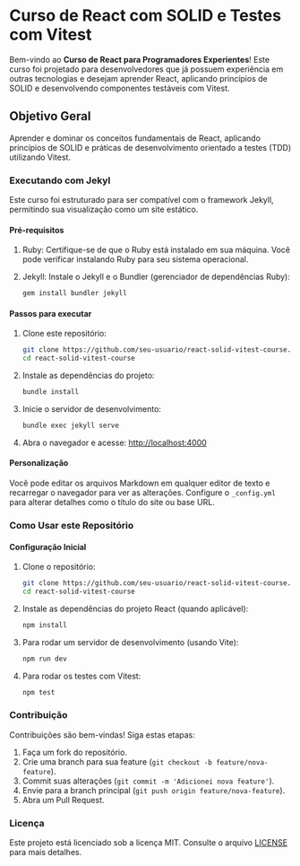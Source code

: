 # Curso de React com SOLID e Testes com Vitest

Bem-vindo ao **Curso de React para Programadores Experientes**! Este curso foi projetado para desenvolvedores que já possuem experiência em outras tecnologias e desejam aprender React, aplicando princípios de SOLID e desenvolvendo componentes testáveis com Vitest.

## Objetivo Geral

Aprender e dominar os conceitos fundamentais de React, aplicando princípios de SOLID e práticas de desenvolvimento orientado a testes (TDD) utilizando Vitest.

### Executando com Jekyl

Este curso foi estruturado para ser compatível com o framework Jekyll, permitindo sua visualização como um site estático.

#### Pré-requisitos

1. Ruby: Certifique-se de que o Ruby está instalado em sua máquina. Você pode verificar instalando Ruby para seu sistema operacional.
2. Jekyll: Instale o Jekyll e o Bundler (gerenciador de dependências Ruby):

   ```bash
   gem install bundler jekyll
   ```

#### Passos para executar

1. Clone este repositório:

   ```bash
   git clone https://github.com/seu-usuario/react-solid-vitest-course.git
   cd react-solid-vitest-course
   ```

2. Instale as dependências do projeto:

   ```bash
   bundle install
   ```

3. Inicie o servidor de desenvolvimento:

   ```bash
   bundle exec jekyll serve
   ```

4. Abra o navegador e acesse: [http://localhost:4000](http://localhost:4000)

#### Personalização

Você pode editar os arquivos Markdown em qualquer editor de texto e recarregar o navegador para ver as alterações.
Configure o `_config.yml` para alterar detalhes como o título do site ou base URL.

### Como Usar este Repositório

#### Configuração Inicial

1. Clone o repositório:

   ```bash
   git clone https://github.com/seu-usuario/react-solid-vitest-course.git
   cd react-solid-vitest-course
   ```

2. Instale as dependências do projeto React (quando aplicável):

   ```bash
   npm install
   ```

3. Para rodar um servidor de desenvolvimento (usando Vite):

   ```bash
   npm run dev
   ```

4. Para rodar os testes com Vitest:

   ```bash
   npm test
   ```

### Contribuição

Contribuições são bem-vindas! Siga estas etapas:

1. Faça um fork do repositório.
2. Crie uma branch para sua feature (`git checkout -b feature/nova-feature`).
3. Commit suas alterações (`git commit -m 'Adicionei nova feature'`).
4. Envie para a branch principal (`git push origin feature/nova-feature`).
5. Abra um Pull Request.

### Licença

Este projeto está licenciado sob a licença MIT. Consulte o arquivo [LICENSE](LICENSE) para mais detalhes.
